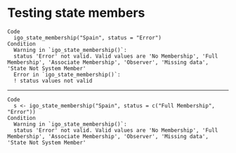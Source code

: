 # Testing state members

    Code
      igo_state_membership("Spain", status = "Error")
    Condition
      Warning in `igo_state_membership()`:
      status 'Error' not valid. Valid values are 'No Membership', 'Full Membership', 'Associate Membership', 'Observer', 'Missing data', 'State Not System Member'
      Error in `igo_state_membership()`:
      ! status values not valid

---

    Code
      s <- igo_state_membership("Spain", status = c("Full Membership", "Error"))
    Condition
      Warning in `igo_state_membership()`:
      status 'Error' not valid. Valid values are 'No Membership', 'Full Membership', 'Associate Membership', 'Observer', 'Missing data', 'State Not System Member'

